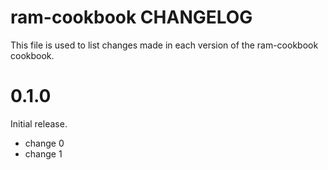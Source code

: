 # ram-cookbook CHANGELOG

This file is used to list changes made in each version of the ram-cookbook cookbook.

# 0.1.0

Initial release.

- change 0
- change 1

